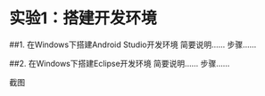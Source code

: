 # 实验1：搭建开发环境

##1. 在Windows下搭建Android Studio开发环境
简要说明……
步骤……

##2. 在Windows下搭建Eclipse开发环境
简要说明……
步骤……

截图
